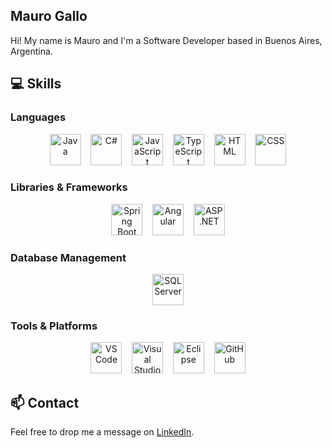 ## Mauro Gallo

Hi! My name is Mauro and I'm a Software Developer based in Buenos Aires, Argentina.

## 💻 Skills

### Languages

<div align="center">
    <img  alt="Java" height="50px" src="https://cdn.jsdelivr.net/gh/devicons/devicon/icons/java/java-original.svg"/>
    &nbsp;&nbsp;
    <img  alt="C#" height="50px" src="https://upload.wikimedia.org/wikipedia/commons/thumb/b/bd/Logo_C_sharp.svg/1820px-Logo_C_sharp.svg.png"/>
    &nbsp;&nbsp;
    <img  alt="JavaScript" height="50px" src="https://cdn.jsdelivr.net/gh/devicons/devicon/icons/javascript/javascript-plain.svg"/>
    &nbsp;&nbsp;
    <img  alt="TypeScript" height="50px" src="https://upload.wikimedia.org/wikipedia/commons/thumb/4/4c/Typescript_logo_2020.svg/768px-Typescript_logo_2020.svg.png?20221110153201"/>
    &nbsp;&nbsp;
    <img  alt="HTML" height="50px" src="https://cdn.jsdelivr.net/gh/devicons/devicon/icons/html5/html5-original.svg"/>
    &nbsp;&nbsp;
    <img  alt="CSS" height="50px" src="https://cdn.jsdelivr.net/gh/devicons/devicon/icons/css3/css3-original.svg"/>
</div>

### Libraries & Frameworks

<div align="center">
    <img  alt="Spring Boot" height="50px" src="https://encrypted-tbn0.gstatic.com/images?q=tbn:ANd9GcSgu8cRVSRm96BF4FEJ4DA9IROZYI1wYR0RRA&usqp=CAU"/>
    &nbsp;&nbsp;
    <img  alt="Angular" height="50px" src="https://upload.wikimedia.org/wikipedia/commons/thumb/c/cf/Angular_full_color_logo.svg/2048px-Angular_full_color_logo.svg.png"/>
    &nbsp;&nbsp;
    <img  alt="ASP .NET" height="50px" src="https://www.simplilearn.com/ice9/free_resources_article_thumb/ASP.NET_logo.jpg"/>
</div>

### Database Management

<div align="center">
    <img  alt="SQLServer" height="50px" src="https://tribes.agency/wp-content/uploads/2023/10/ext-550.png"/>
</div>

### Tools & Platforms

<div align="center">
    <img  alt="VS Code" height="50px" src="https://cdn.jsdelivr.net/gh/devicons/devicon/icons/vscode/vscode-original.svg"/>
    &nbsp;&nbsp;
    <img  alt="Visual Studio" height="50px" src="https://visualstudio.microsoft.com/wp-content/uploads/2021/10/Product-Icon.svg"/>
    &nbsp;&nbsp;
    <img  alt="Eclipse" height="50px" src="https://icon.icepanel.io/Technology/svg/Eclipse-IDE.svg"/>
    &nbsp;&nbsp;
    <img  alt="GitHub" height="50px" src="https://upload.wikimedia.org/wikipedia/commons/9/91/Octicons-mark-github.svg"/>
</div>

## 📫 Contact

Feel free to drop me a message on [LinkedIn](https://www.linkedin.com/in/mauro-gallo-kuhn/).
